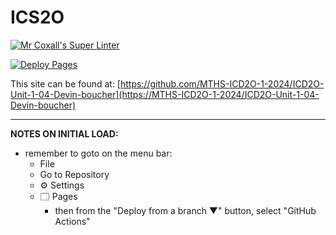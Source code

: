 # ICS2O

[![Mr Coxall's Super Linter](https://github.com/MTHS-ICD2O-1-2024/ICD2O-Unit-1-04-Devin-boucher/workflows/Mr%20Coxall's%20Super%20Linter/badge.svg)](https://github.com/<OWNER>/<REPOSITORY>/actions)

[![Deploy Pages](https://github.com/MTHS-ICD2O-1-2024/ICD2O-Unit-1-04-Devin-boucher/workflows/Deploy%20Pages/badge.svg)](https://github.com/MTHS-ICD2O-1-2024/ICD2O-Unit-1-04-Devin-boucher/actions)

This site can be found at: [https://github.com/MTHS-ICD2O-1-2024/ICD2O-Unit-1-04-Devin-boucher](https://MTHS-ICD2O-1-2024/ICD2O-Unit-1-04-Devin-boucher)

---

**NOTES ON INITIAL LOAD:**

- remember to goto on the menu bar:
  - File
  - Go to Repository
  - ⚙ Settings
  - 🗔 Pages
    - then from the "Deploy from a branch ▼" button, select "GitHub Actions"
